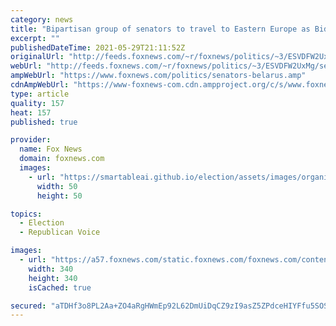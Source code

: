 ```yaml
---
category: news
title: "Bipartisan group of senators to travel to Eastern Europe as Biden announces new crackdowns against Belarus"
excerpt: ""
publishedDateTime: 2021-05-29T21:11:52Z
originalUrl: "http://feeds.foxnews.com/~r/foxnews/politics/~3/ESVDFW2UxMg/senators-belarus"
webUrl: "http://feeds.foxnews.com/~r/foxnews/politics/~3/ESVDFW2UxMg/senators-belarus"
ampWebUrl: "https://www.foxnews.com/politics/senators-belarus.amp"
cdnAmpWebUrl: "https://www-foxnews-com.cdn.ampproject.org/c/s/www.foxnews.com/politics/senators-belarus.amp"
type: article
quality: 157
heat: 157
published: true

provider:
  name: Fox News
  domain: foxnews.com
  images:
    - url: "https://smartableai.github.io/election/assets/images/organizations/foxnews.com-50x50.jpg"
      width: 50
      height: 50

topics:
  - Election
  - Republican Voice

images:
  - url: "https://a57.foxnews.com/static.foxnews.com/foxnews.com/content/uploads/2021/04/340/340/Marisa-Schultz.jpg?ve=1&tl=1"
    width: 340
    height: 340
    isCached: true

secured: "aTDHf3o8PL2Aa+ZO4aRgHWmEp92L62DmUiDqCZ9zI9asZ5ZPdceHIYFfu5SOSeeA+2Zd1kICo9gBnhVle5MLMeUuJ9bPmLctIo3T4Nw5939nlCQ2FqdUS2U7mhVa4SpKxWyUDiDi71gJI09tSiIG1yn9z04L8HnN81rKmHXImWbqzUoVUY0s9CJlqZlAiyKYNQBCCxH0Ie51unHCTszQ/Rja+pXiP0o3xs7YXND5RIN0crJ3528PumvutVxfXA1Zkn+QtM1kUK5ZpB0JqN1W7ULqe7+4AkXOH1WT6OCaqJoW6Q0cAYiQzmgiw+NYacC3+AzePzTAQcll2VZ6FkzOJHuc8E3f2ebF7Om+HcCb8M8=;VljYTsf0QhjjAv58iPcYeQ=="
---
```


